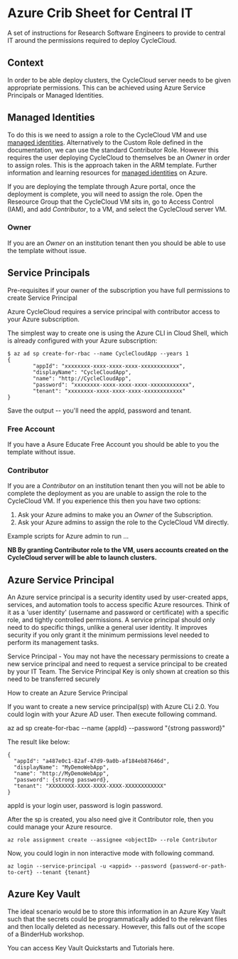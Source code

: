 # Azure Crib Sheet for Central IT

A set of instructions for Research Software Engineers to provide to central IT around the permissions required to deploy CycleCloud.

## Context

In order to be able deploy clusters, the CycleCloud server needs to be given appropriate permissions.
This can be achieved using Azure Service Principals or Managed Identities.

## Managed Identities

To do this is we need to assign a role to the CycleCloud VM and use [managed identities](https://docs.microsoft.com/en-us/azure/cyclecloud/managed-identities).
Alternatively to the Custom Role defined in the documentation, we can use the standard Contributor Role.
However this requires the user deploying CycleCloud to themselves be an *Owner* in order to assign roles.
This is the approach taken in the ARM template.
Further information and learning resources for [managed identities](https://docs.microsoft.com/en-us/azure/active-directory/managed-identities-azure-resources/overview) on Azure.

If you are deploying the template through Azure portal, once the deployment is complete, you will need to assign the role.
Open the Reseource Group that the CycleCloud VM sits in, go to Access Control (IAM), and add *Contributor*, to a VM, and select the CycleCloud server VM.

### Owner

If you are an *Owner* on an institution tenant then you should be able to use the template without issue.  

## Service Principals

Pre-requisites if your owner of the subscription you have full permissions to create Service Principal

Azure CycleCloud requires a service principal with contributor access to your Azure subscription.

The simplest way to create one is using the Azure CLI in Cloud Shell, which is already configured with your Azure subscription:

```
$ az ad sp create-for-rbac --name CycleCloudApp --years 1
{
        "appId": "xxxxxxxx-xxxx-xxxx-xxxx-xxxxxxxxxxxx",
        "displayName": "CycleCloudApp",
        "name": "http://CycleCloudApp",
        "password": "xxxxxxxx-xxxx-xxxx-xxxx-xxxxxxxxxxxx",
        "tenant": "xxxxxxxx-xxxx-xxxx-xxxx-xxxxxxxxxxxx"
}

```

Save the output -- you'll need the appId, password and tenant. 

### Free Account

If you have a Asure Educate Free Account you should be able to you the template without issue.


### Contributor

If you are a *Contributor* on an institution tenant then you will not be able to complete the deployment as you are unable to assign the role to the CycleCloud VM.
If you experience this then you have two options:

1.  Ask your Azure admins to make you an *Owner* of the Subscription.
2.  Ask your Azure admins to assign the role to the CycleCloud VM directly.

Example scripts for Azure admin to run ...

**NB By granting Contributor role to the VM, users accounts created on the CycleCloud server will be able to launch clusters.** 


## Azure Service Principal

An Azure service principal is a security identity used by user-created apps, services, and automation tools to access specific Azure resources. Think of it as a 'user identity' (username and password or certificate) with a specific role, and tightly controlled permissions. A service principal should only need to do specific things, unlike a general user identity. It improves security if you only grant it the minimum permissions level needed to perform its management tasks.

Service Principal - You may not have the necessary permissions to create a new service principal and need to request a service principal to be created by your IT Team.
The Service Principal Key is only shown at creation so this need to be transferred securely

How to create an Azure Service Principal

If you want to create a new service principal(sp) with Azure CLi 2.0. You could login with your Azure AD user. Then execute following command.

az ad sp create-for-rbac --name {appId} --password "{strong password}"

The result like below:

```
{
  "appId": "a487e0c1-82af-47d9-9a0b-af184eb87646d",
  "displayName": "MyDemoWebApp",
  "name": "http://MyDemoWebApp",
  "password": {strong password},
  "tenant": "XXXXXXXX-XXXX-XXXX-XXXX-XXXXXXXXXXXX"
}
```

appId is your login user, password is login password.

After the sp is created, you also need give it Contributor role, then you could manage your Azure resource.

```
az role assignment create --assignee <objectID> --role Contributor
```

Now, you could login in non interactive mode with following command.

```
az login --service-principal -u <appid> --password {password-or-path-to-cert} --tenant {tenant}
```

## Azure Key Vault

The ideal scenario would be to store this information in an Azure Key Vault such that the secrets could be programmatically added to the relevant files and then locally deleted as necessary. However, this falls out of the scope of a BinderHub workshop.

You can access Key Vault Quickstarts and Tutorials here.


